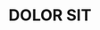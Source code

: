 ---
title: "DOLOR SIT"
image: "/img/Malerei/Malerei/Jung_Fanny_2 (1).jpg"
left_texts:
  - text: "AMET CONSECTETUR"
  - text: "ADIPISCING ELIT"
  - text: "SED DO EIUSMOD"
right_texts:
  - text: "TEMPOR INCIDIDUNT"
  - text: "UT LABORE ET"
  - text: "DOLORE MAGNA"
year: "2025"
order: 2
--- 